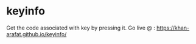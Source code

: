 # keyinfo
Get the code associated with key by pressing it.
Go live @ : https://khan-arafat.github.io/keyinfo/
